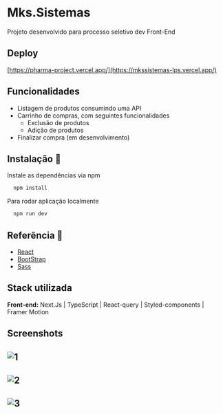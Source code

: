 
# Mks.Sistemas 

Projeto desenvolvido para processo seletivo dev Front-End

## Deploy
[https://pharma-project.vercel.app/](https://mkssistemas-lps.vercel.app/)

## Funcionalidades

- Listagem de produtos consumindo uma API
- Carrinho de compras, com seguintes funcionalidades
  - Exclusão de produtos
  - Adição de produtos
- Finalizar compra (em desenvolvimento)


## Instalação 🚀

Instale as dependências via npm


```bash
  npm install
```

Para rodar aplicação localmente
```bash
  npm run dev
```


## Referência 📄

 - [React](https://react.dev/)
 - [BootStrap](https://getbootstrap.com/)
 - [Sass](https://sass-lang.com/)


## Stack utilizada

**Front-end:** Next.Js | TypeScript | React-query | Styled-components | Framer Motion

## Screenshots

![1](https://github.com/leosalema213/Mks-sistemas/assets/78701995/597a633f-2cdd-4052-a2df-9afbefeca80c)
---
![2](https://github.com/leosalema213/Mks-sistemas/assets/78701995/bdec58dd-2b35-45e5-b1f2-eb3afa030221)
---
![3](https://github.com/leosalema213/Mks-sistemas/assets/78701995/7cf3038c-fd94-4373-8df5-719fab2d3820)
---




